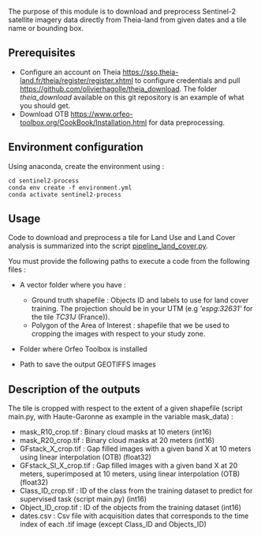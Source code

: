The purpose of this module is to download and preprocess Sentinel-2 satellite imagery data directly from Theia-land from given dates and a tile name or bounding box.

## Prerequisites

- Configure an account on Theia https://sso.theia-land.fr/theia/register/register.xhtml to configure credentials and pull https://github.com/olivierhagolle/theia_download. The folder _theia_download_ available on this git repository is an example of what you should get.
- Download OTB https://www.orfeo-toolbox.org/CookBook/Installation.html for data preprocessing.

## Environment configuration 

Using anaconda, create the environment using :

```
cd sentinel2-process
conda env create -f environment.yml
conda activate sentinel2-process
```

## Usage

Code to download and preprocess a tile for Land Use and Land Cover analysis is summarized into the script [pipeline_land_cover.py](/examples/pipeline_land_cover.py). 

You must provide the following paths to execute a code from the following files :
- A vector folder where you have :
    - Ground truth shapefile : Objects ID and labels to use for land cover training. The projection should be in your UTM (e.g _'espg:32631'_ for the tile _TC31J_ (France)).
    - Polygon of the Area of Interest : shapefile that we be used to cropping the images with respect to your study zone.
  
- Folder where Orfeo Toolbox is installed
- Path to save the output GEOTIFFS images



## Description of the outputs

The tile is cropped with respect to the extent of a given shapefile (script main.py, with Haute-Garonne as example in the variable mask_data) :
- mask_R10_crop.tif : Binary cloud masks at 10 meters (int16)
- mask_R20_crop.tif : Binary cloud masks at 20 meters (int16)
- GFstack_X_crop.tif : Gap filled images with a given band X at 10 meters using linear interpolation (OTB) (float32)
- GFstack_SI_X_crop.tif : Gap filled images with a given band X at 20 meters, superimposed at 10 meters, using linear interpolation (OTB) (float32)
- Class_ID_crop.tif : ID of the class from the training dataset to predict for supervised task (script main.py) (int16)
- Object_ID_crop.tif : ID of the objects from the training dataset (int16)
- dates.csv : Csv file with acquisition dates that corresponds to the time index of each .tif image (except Class_ID and Objects_ID)

